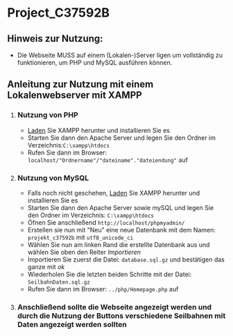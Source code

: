 # Project_C37592B

## Hinweis zur Nutzung:
- Die Webseite MUSS auf einem (Lokalen-)Server ligen um vollständig zu funktionieren, um PHP und MySQL ausführen können.

## Anleitung zur Nutzung mit einem Lokalenwebserver mit XAMPP

1. ### Nutzung von PHP
    - [Laden](https://www.apachefriends.org/download.html) Sie XAMPP herunter und installieren Sie es
    - Starten Sie dann den Apache Server und legen Sie den Ordner im Verzeichnis:`C:\xampp\htdocs`
    - Rufen Sie dann im Browser: `localhost/"Ordnername"/"dateiname"."dateiendung"` auf

2. ### Nutzung von MySQL
    - Falls noch nicht geschehen, [Laden](https://www.apachefriends.org/download.html) Sie XAMPP herunter und installieren Sie es
    - Starten Sie dann den Apache Server sowie mySQL und legen Sie den Ordner im Verzeichnis: `C:\xampp\htdocs`
    - Öfnen Sie anschließend `http://localhost/phpmyadmin/`
    - Erstellen sie nun mit "Neu" eine neue Datenbank mit dem Namen: `projekt_c37592b` mit `utf8_unicode_ci`
    - Wählen Sie nun am linken Rand die erstellte Datenbank aus und wählen Sie oben den Reiter *Importieren*
    - Importieren Sie zuerst die Datei: `database.sql.gz` und bestätigen das ganze mit *ok*
    - Wiederholen Sie die letzten beiden Schritte mit der Datei: `SeilbahnDaten.sql.gz`
    - Rufen Sie dann im Browser: `../php/Homepage.php` auf

3. ### Anschließend sollte die Webseite angezeigt werden und durch die Nutzung der Buttons verschiedene Seilbahnen mit Daten angezeigt werden sollten
